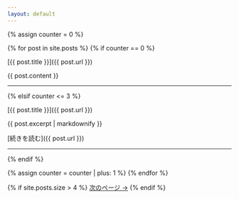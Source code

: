 ```yaml
---
layout: default
---
```


{% assign counter = 0 %}

{% for post in site.posts %}
  {% if counter == 0 %}
  <!-- 最新記事（全文表示） -->
   [{{ post.title }}]({{ post.url }})

  {{ post.content }}

  ---
  {% elsif counter <= 3 %}
  <!-- 2〜4番目（抜粋＋続きを読む） -->
   [{{ post.title }}]({{ post.url }})

  {{ post.excerpt | markdownify }}

  [続きを読む]({{ post.url }})

  ---
  {% endif %}

  {% assign counter = counter | plus: 1 %}
{% endfor %}

{% if site.posts.size > 4 %}
[次のページ →](/page2.md)
{% endif %}
